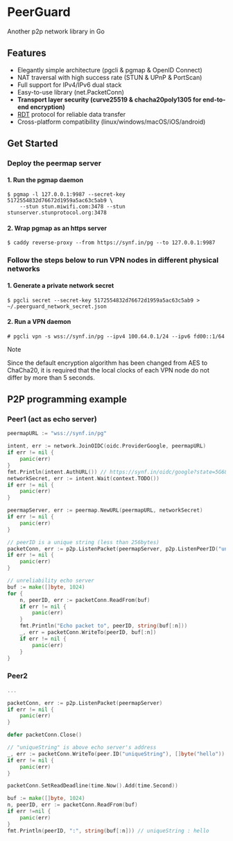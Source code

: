 # PeerGuard

Another p2p network library in Go 

## Features
- Elegantly simple architecture (pgcli & pgmap & OpenID Connect)
- NAT traversal with high success rate (STUN & UPnP & PortScan)
- Full support for IPv4/IPv6 dual stack
- Easy-to-use library (net.PacketConn) 
- **Transport layer security (curve25519 & chacha20poly1305 for end-to-end encryption)**
- [RDT](https://github.com/rkonfj/peerguard/tree/main/rdt) protocol for reliable data transfer  
- Cross-platform compatibility (linux/windows/macOS/iOS/android)

## Get Started

### Deploy the peermap server
#### 1. Run the pgmap daemon
```
$ pgmap -l 127.0.0.1:9987 --secret-key 5172554832d76672d1959a5ac63c5ab9 \
    --stun stun.miwifi.com:3478 --stun stunserver.stunprotocol.org:3478
```

#### 2. Wrap pgmap as an https server
```
$ caddy reverse-proxy --from https://synf.in/pg --to 127.0.0.1:9987
```

### Follow the steps below to run VPN nodes in different physical networks
#### 1. Generate a private network secret
```
$ pgcli secret --secret-key 5172554832d76672d1959a5ac63c5ab9 > ~/.peerguard_network_secret.json
```
#### 2. Run a VPN daemon
```
# pgcli vpn -s wss://synf.in/pg --ipv4 100.64.0.1/24 --ipv6 fd00::1/64
```
> [!NOTE]
> Since the default encryption algorithm has been changed from AES to ChaCha20, it is required that the local clocks of each VPN node do not differ by more than 5 seconds.
## P2P programming example
### Peer1 (act as echo server)
```go
peermapURL := "wss://synf.in/pg"

intent, err := network.JoinOIDC(oidc.ProviderGoogle, peermapURL)
if err != nil {
    panic(err)
}
fmt.Println(intent.AuthURL()) // https://synf.in/oidc/google?state=5G68CtYnMRMdrtrRF
networkSecret, err := intent.Wait(context.TODO())
if err != nil {
    panic(err)
}

peermapServer, err := peermap.NewURL(peermapURL, networkSecret)
if err != nil {
    panic(err)
}

// peerID is a unique string (less than 256bytes)
packetConn, err := p2p.ListenPacket(peermapServer, p2p.ListenPeerID("uniqueString"))
if err != nil {
    panic(err)
}

// unreliability echo server
buf := make([]byte, 1024) 
for {
    n, peerID, err := packetConn.ReadFrom(buf)
    if err != nil {
        panic(err)
    }
    fmt.Println("Echo packet to", peerID, string(buf[:n]))
    _, err = packetConn.WriteTo(peerID, buf[:n])
    if err != nil {
        panic(err)
    }
}
```

### Peer2 
```go
...

packetConn, err := p2p.ListenPacket(peermapServer)
if err != nil {
    panic(err)
}

defer packetConn.Close()

// "uniqueString" is above echo server's address
_, err := packetConn.WriteTo(peer.ID("uniqueString"), []byte("hello"))
if err != nil {
    panic(err)
}

packetConn.SetReadDeadline(time.Now().Add(time.Second))

buf := make([]byte, 1024)
n, peerID, err := packetConn.ReadFrom(buf)
if err !=nil {
    panic(err)
}
fmt.Println(peerID, ":", string(buf[:n])) // uniqueString : hello
```
